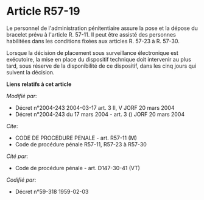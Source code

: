 # Article R57-19

Le personnel de l'administration pénitentiaire assure la pose et la dépose du bracelet prévu à l'article R. 57-11. Il peut
être assisté des personnes habilitées dans les conditions fixées aux articles R. 57-23 à R. 57-30.

Lorsque la décision de placement sous surveillance électronique est exécutoire, la mise en place du dispositif technique doit
intervenir au plus tard, sous réserve de la disponibilité de ce dispositif, dans les cinq jours qui suivent la décision.

**Liens relatifs à cet article**

_Modifié par_:

  - Décret n°2004-243 2004-03-17 art. 3 II, V JORF 20 mars 2004
  - Décret n°2004-243 du 17 mars 2004 - art. 3 () JORF 20 mars 2004

_Cite_:

  - CODE DE PROCEDURE PENALE - art. R57-11 (M)
  - Code de procédure pénale R57-11, R57-23 à R57-30

_Cité par_:

  - Code de procédure pénale - art. D147-30-41 (VT)

_Codifié par_:

  - Décret n°59-318 1959-02-03
